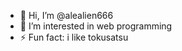 - 👋 Hi, I’m @alealien666
- 👀 I’m interested in web programming
- ⚡ Fun fact: i like tokusatsu

<!---
alealien666/alealien666 is a ✨ special ✨ repository because its `README.md` (this file) appears on your GitHub profile.
You can click the Preview link to take a look at your changes.
--->
